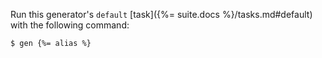 Run this generator's `default` [task]({%= suite.docs %}/tasks.md#default) with the following command:

```sh
$ gen {%= alias %}
```
